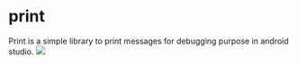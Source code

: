 # print
Print is a simple library to print messages for debugging purpose in android studio.
[![](https://jitpack.io/v/westbeng/print.svg)](https://jitpack.io/#westbeng/print)

